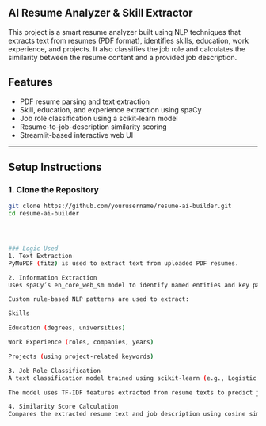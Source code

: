 ## AI Resume Analyzer & Skill Extractor

This project is a smart resume analyzer built using NLP techniques that extracts text from resumes (PDF format), identifies skills, education, work experience, and projects. It also classifies the job role and calculates the similarity between the resume content and a provided job description.

## Features

- PDF resume parsing and text extraction
- Skill, education, and experience extraction using spaCy
- Job role classification using a scikit-learn model
- Resume-to-job-description similarity scoring
- Streamlit-based interactive web UI

---

## Setup Instructions

### 1. Clone the Repository
```bash
git clone https://github.com/yourusername/resume-ai-builder.git
cd resume-ai-builder




### Logic Used
1. Text Extraction
PyMuPDF (fitz) is used to extract text from uploaded PDF resumes.

2. Information Extraction
Uses spaCy’s en_core_web_sm model to identify named entities and key patterns.

Custom rule-based NLP patterns are used to extract:

Skills

Education (degrees, universities)

Work Experience (roles, companies, years)

Projects (using project-related keywords)

3. Job Role Classification
A text classification model trained using scikit-learn (e.g., Logistic Regression or Naive Bayes).

The model uses TF-IDF features extracted from resume texts to predict job roles like Data Scientist, Web Developer, etc.

4. Similarity Score Calculation
Compares the extracted resume text and job description using cosine similarity over TF-IDF vectors.

